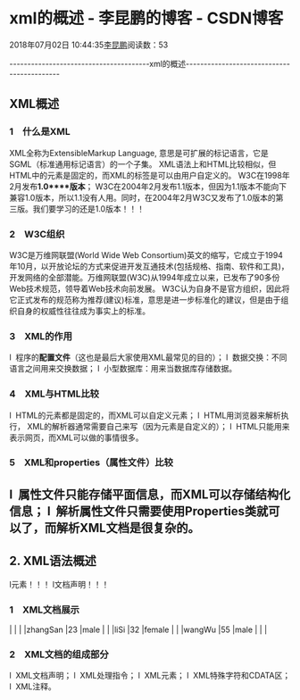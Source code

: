 
# xml的概述 - 李昆鹏的博客 - CSDN博客


2018年07月02日 10:44:35[李昆鹏](https://me.csdn.net/weixin_41547486)阅读数：53


---------------------------------------xml的概述-------------------------------------------
## XML概述

### 1　什么是XML
XML全称为ExtensibleMarkup Language, 意思是可扩展的标记语言，它是 SGML（标准通用标记语言）的一个子集。
XML语法上和HTML比较相似，但HTML中的元素是固定的，而XML的标签是可以由用户自定义的。
W3C在1998年2月发布**1.0****版本**；
W3C在2004年2月发布1.1版本，但因为1.1版本不能向下兼容1.0版本，所以1.1没有人用。同时，在2004年2月W3C又发布了1.0版本的第三版。我们要学习的还是1.0版本！！！

### 2　W3C组织
W3C是万维网联盟(World Wide Web Consortium)英文的缩写，它成立于1994年10月，以开放论坛的方式来促进开发互通技术(包括规格、指南、软件和工具)，开发网络的全部潜能。万维网联盟(W3C)从1994年成立以来，已发布了90多份Web技术规范，领导着Web技术向前发展。
W3C认为自身不是官方组织，因此将它正式发布的规范称为推荐(建议)标准，意思是进一步标准化的建议，但是由于组织自身的权威性往往成为事实上的标准。

### 3　XML的作用
l  程序的**配置文件**（这也是最后大家使用XML最常见的目的）；
l  数据交换：不同语言之间用来交换数据；
l  小型数据库：用来当数据库存储数据。

### 4　XML与HTML比较
l  HTML的元素都是固定的，而XML可以自定义元素；
l  HTML用浏览器来解析执行， XML的解析器通常需要自己来写（因为元素是自定义的）；
l  HTML只能用来表示网页，而XML可以做的事情很多。

### 5　XML和properties（属性文件）比较
l  属性文件只能存储平面信息，而XML可以存储结构化信息；
l  解析属性文件只需要使用Properties类就可以了，而解析XML文档是很复杂的。
-----------------------------------------------------------------------------------------------------
## 2. XML语法概述
l元素！！！
l文档声明！！！

### 1　XML文档展示
|<?xml  version="1.0" encoding="UTF-8"|standalone|="no"?>
|<students>
|<student number="1001">
|<name>zhangSan</name>
|<age>23</age>
|<sex>male</sex>
|</student>
|<student number="1002">
|<name>liSi</name>
|<age>32</age>
|<sex>female</sex>
|</student>
|<student number="1003">
|<name>wangWu</name>
|<age>55</age>
|<sex>male</sex>
|</student>
|</students>
|
### 2　XML文档的组成部分
l  XML文档声明；
l  XML处理指令；
l  XML元素；
l  XML特殊字符和CDATA区；
l  XML注释。


